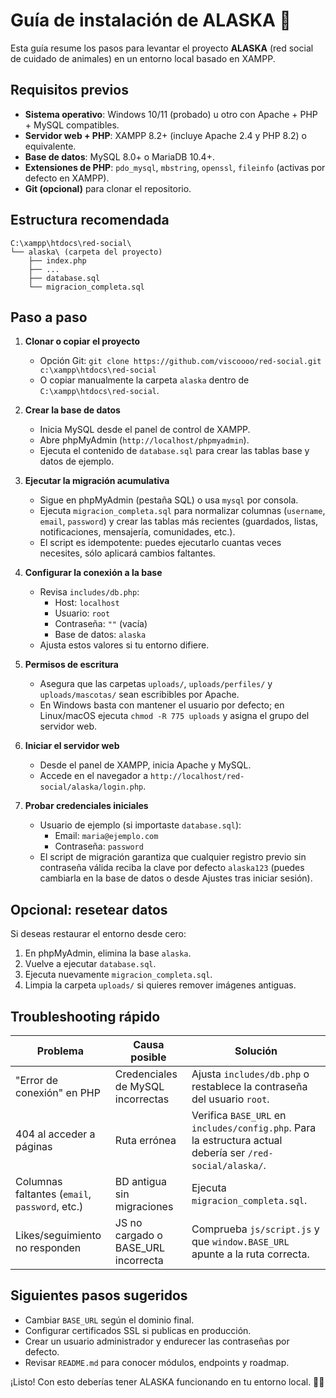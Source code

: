 # Guía de instalación de ALASKA 🐾

Esta guía resume los pasos para levantar el proyecto **ALASKA** (red social de cuidado de animales) en un entorno local basado en XAMPP.

## Requisitos previos

- **Sistema operativo**: Windows 10/11 (probado) u otro con Apache + PHP + MySQL compatibles.
- **Servidor web + PHP**: XAMPP 8.2+ (incluye Apache 2.4 y PHP 8.2) o equivalente.
- **Base de datos**: MySQL 8.0+ o MariaDB 10.4+.
- **Extensiones de PHP**: `pdo_mysql`, `mbstring`, `openssl`, `fileinfo` (activas por defecto en XAMPP).
- **Git (opcional)** para clonar el repositorio.

## Estructura recomendada

```
C:\xampp\htdocs\red-social\
└── alaska\ (carpeta del proyecto)
    ├── index.php
    ├── ...
    ├── database.sql
    └── migracion_completa.sql
```

## Paso a paso

1. **Clonar o copiar el proyecto**
   - Opción Git: `git clone https://github.com/viscoooo/red-social.git c:\xampp\htdocs\red-social`
   - O copiar manualmente la carpeta `alaska` dentro de `C:\xampp\htdocs\red-social`.

2. **Crear la base de datos**
   - Inicia MySQL desde el panel de control de XAMPP.
   - Abre phpMyAdmin (`http://localhost/phpmyadmin`).
   - Ejecuta el contenido de `database.sql` para crear las tablas base y datos de ejemplo.

3. **Ejecutar la migración acumulativa**
   - Sigue en phpMyAdmin (pestaña SQL) o usa `mysql` por consola.
   - Ejecuta `migracion_completa.sql` para normalizar columnas (`username`, `email`, `password`) y crear las tablas más recientes (guardados, listas, notificaciones, mensajería, comunidades, etc.).
   - El script es idempotente: puedes ejecutarlo cuantas veces necesites, sólo aplicará cambios faltantes.

4. **Configurar la conexión a la base**
   - Revisa `includes/db.php`:
     - Host: `localhost`
     - Usuario: `root`
     - Contraseña: `""` (vacía)
     - Base de datos: `alaska`
   - Ajusta estos valores si tu entorno difiere.

5. **Permisos de escritura**
   - Asegura que las carpetas `uploads/`, `uploads/perfiles/` y `uploads/mascotas/` sean escribibles por Apache.
   - En Windows basta con mantener el usuario por defecto; en Linux/macOS ejecuta `chmod -R 775 uploads` y asigna el grupo del servidor web.

6. **Iniciar el servidor web**
   - Desde el panel de XAMPP, inicia Apache y MySQL.
   - Accede en el navegador a `http://localhost/red-social/alaska/login.php`.

7. **Probar credenciales iniciales**
   - Usuario de ejemplo (si importaste `database.sql`):
     - Email: `maria@ejemplo.com`
     - Contraseña: `password`
   - El script de migración garantiza que cualquier registro previo sin contraseña válida reciba la clave por defecto `alaska123` (puedes cambiarla en la base de datos o desde Ajustes tras iniciar sesión).

## Opcional: resetear datos

Si deseas restaurar el entorno desde cero:

1. En phpMyAdmin, elimina la base `alaska`.
2. Vuelve a ejecutar `database.sql`.
3. Ejecuta nuevamente `migracion_completa.sql`.
4. Limpia la carpeta `uploads/` si quieres remover imágenes antiguas.

## Troubleshooting rápido

| Problema | Causa posible | Solución |
| --- | --- | --- |
| "Error de conexión" en PHP | Credenciales de MySQL incorrectas | Ajusta `includes/db.php` o restablece la contraseña del usuario `root`. |
| 404 al acceder a páginas | Ruta errónea | Verifica `BASE_URL` en `includes/config.php`. Para la estructura actual debería ser `/red-social/alaska/`. |
| Columnas faltantes (`email`, `password`, etc.) | BD antigua sin migraciones | Ejecuta `migracion_completa.sql`. |
| Likes/seguimiento no responden | JS no cargado o BASE_URL incorrecta | Comprueba `js/script.js` y que `window.BASE_URL` apunte a la ruta correcta. |

## Siguientes pasos sugeridos

- Cambiar `BASE_URL` según el dominio final.
- Configurar certificados SSL si publicas en producción.
- Crear un usuario administrador y endurecer las contraseñas por defecto.
- Revisar `README.md` para conocer módulos, endpoints y roadmap.

¡Listo! Con esto deberías tener ALASKA funcionando en tu entorno local. 🐶🐱
